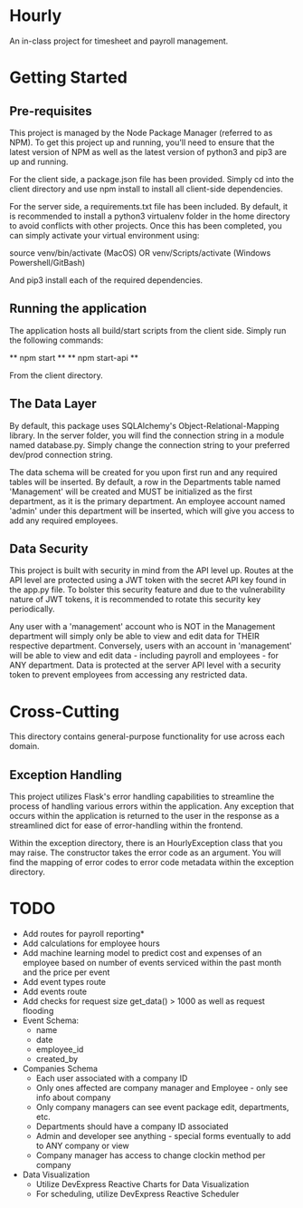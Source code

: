 # Hourly
 An in-class project for timesheet and payroll management.

# Getting Started

## Pre-requisites
This project is managed by the Node Package Manager (referred to as NPM). To get this project up
and running, you'll need to ensure that the latest version of NPM as well as the latest version
of python3 and pip3 are up and running.

For the client side, a package.json file has been provided. Simply cd into the client directory
and use npm install to install all client-side dependencies. 

For the server side, a requirements.txt file has been included. By default, it is recommended to
install a python3 virtualenv folder in the home directory to avoid conflicts with other projects.
Once this has been completed, you can simply activate your virtual environment using:

source venv/bin/activate (MacOS)
OR
venv/Scripts/activate (Windows Powershell/GitBash)

And pip3 install each of the required dependencies.

## Running the application
The application hosts all build/start scripts from the client side. Simply run the following commands:

** npm start **
** npm start-api **

From the client directory.

## The Data Layer
By default, this package uses SQLAlchemy's Object-Relational-Mapping library. In the server folder,
you will find the connection string in a module named database.py. Simply change the connection string
to your preferred dev/prod connection string.

The data schema will be created for you upon first run and any required tables will be inserted. By
default, a row in the Departments table named 'Management' will be created and MUST be initialized as
the first department, as it is the primary department. An employee account named 'admin' under this
department will be inserted, which will give you access to add any required employees.


## Data Security
This project is built with security in mind from the API level up. Routes at the API level are protected
using a JWT token with the secret API key found in the app.py file. To bolster this security feature
and due to the vulnerability nature of JWT tokens, it is recommended to rotate this security key periodically.

Any user with a 'management' account who is NOT in the Management department will simply only be able to view
and edit data for THEIR respective department. Conversely, users with an account in 'management'
will be able to view and edit data - including payroll and employees - for ANY department. Data
is protected at the server API level with a security token to prevent employees from accessing
any restricted data.

# Cross-Cutting
This directory contains general-purpose functionality for use across each domain.

## Exception Handling
This project utilizes Flask's error handling capabilities to streamline the process of handling various errors
within the application. Any exception that occurs within the application is returned to the user in
the response as a streamlined dict for ease of error-handling within the frontend.

Within the exception directory, there is an HourlyException class that you may raise. The constructor
takes the error code as an argument. You will find the mapping of error codes to error code metadata 
within the exception directory.

# TODO
* Add routes for payroll reporting*
* Add calculations for employee hours
* Add machine learning model to predict cost and expenses of an employee based on number of events serviced within the past month and the price per event
* Add event types route
* Add events route
* Add checks for request size get_data() > 1000 as well as request flooding
* Event Schema:
  * name
  * date
  * employee_id
  * created_by
* Companies Schema
  * Each user associated with a company ID
  * Only ones affected are company manager and Employee - only see info about company
  * Only company managers can see event package edit, departments, etc.
  * Departments should have a company ID associated
  * Admin and developer see anything - special forms eventually to add to ANY company or view
  * Company manager has access to change clockin method per company
* Data Visualization
  * Utilize DevExpress Reactive Charts for Data Visualization
  * For scheduling, utilize DevExpress Reactive Scheduler